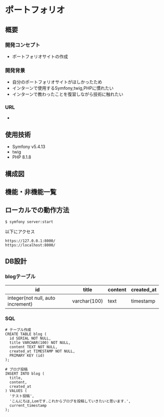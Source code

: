 # ポートフォリオ

## 概要
### 開発コンセプト
- ポートフォリオサイトの作成

### 開発背景
- 自分のポートフォリオサイトがほしかったため
- インターンで使用するSymfony,twig,PHPに慣れたい
- インターンで教わったことを復習しながら技術に触れたい

### URL
- 

## 使用技術
- Symfony v5.4.13
- twig 
- PHP 8.1.8

## 構成図


## 機能・非機能一覧


## ローカルでの動作方法
```
$ symfony server:start
```

以下にアクセス
```
https://127.0.0.1:8000/
https://localhost:8000/
```

## DB設計
### blogテーブル
| id | title | content | created_at |
| ---- | ---- | ---- | ---- |
| integer(not null, auto increment) | varchar(100) | text | timestamp |

### SQL
```
# テーブル作成
CREATE TABLE blog (
  id SERIAL NOT NULL,
  title VARCHAR(100) NOT NULL,
  content TEXT NOT NULL,
  created_at TIMESTAMP NOT NULL,
  PRIMARY KEY (id)
);

# ブログ投稿
INSERT INTO blog (
  title,
  content,
  created_at
) VALUES (
  'テスト投稿',
  'こんにちは,Lomです.これからブログを投稿していきたいと思います.',
  current_timestamp
);
```